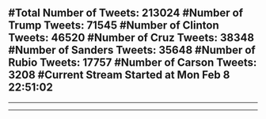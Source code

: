 #Total Number of Tweets: 213024 
#Number of Trump Tweets: 71545
#Number of Clinton Tweets: 46520
#Number of Cruz Tweets: 38348
#Number of Sanders Tweets: 35648
#Number of Rubio Tweets: 17757
#Number of Carson Tweets: 3208
#Current Stream Started at Mon Feb  8 22:51:02
---
---
---
